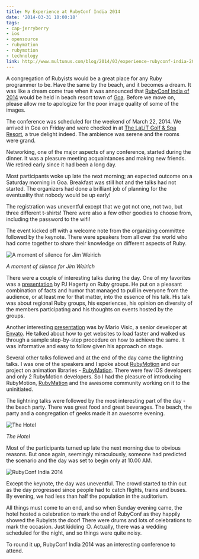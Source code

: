 ```yaml
---
title: My Experience at RubyConf India 2014
date: '2014-03-31 10:00:18'
tags:
- cap-jerryberry
- ios
- opensource
- rubymation
- rubymotion
- technology
link: http://www.multunus.com/blog/2014/03/experience-rubyconf-india-2014/
---
```


A congregation of Rubyists would be a great place for any Ruby programmer to be. Have the same by the beach, and it becomes a dream. It was like a dream come true when it was announced that [RubyConf India of 2014](http://rubyconfindia.org/2014/) would be held in beach resort town of [Goa](http://en.wikipedia.org/wiki/Goa). Before we move on, please allow me to apologize for the poor image quality of some of the images.

The conference was scheduled for the weekend of March 22, 2014. We arrived in Goa on Friday and were checked in at 
[The LaLiT Golf & Spa Resort](http://www.tripadvisor.in/Hotel_Review-g306996-d299125-Reviews-The_LaLiT_Golf_Spa_Resort_Goa-Canacona_Goa.html), a true delight indeed. The ambience was serene and the rooms were grand.

Networking, one of the major aspects of any conference, started during the dinner. It was a pleasure meeting acquaintances and making new friends. We retired early since it had been a long day.

Most participants woke up late the next morning; an expected outcome on a Saturday morning in Goa. Breakfast was still hot and the talks had not started. The organizers had done a brilliant job of planning for the eventuality that nobody would be up early!

The registration was uneventful except that we got not one, not two, but three different t-shirts! There were also a few other goodies to choose from, including the password to the wifi!

The event kicked off with a welcome note from the organizing committee followed by the keynote. There were speakers from all over the world who had come together to share their knowledge on different aspects of Ruby.


![A moment of silence for Jim Weirich](http://www.multunus.com/wp-content/uploads/2014/03/@headius.jpg)

*A moment of silence for Jim Weirich*

There were a couple of interesting talks during the day. One of my favorites was a [presentation](https://speakerdeck.com/aspleenic/ruby-groups-act-locally-think-globally) by PJ Hagerty on Ruby groups. He put on a pleasant combination of facts and humor that managed to pull in everyone from the audience, or at least me for that matter, into the essence of his talk. His talk was about regional Ruby groups, his experiences, his opinion on diversity of the members participating and his thoughts on events hosted by the groups.

Another interesting [presentation](https://speakerdeck.com/keithpitt/keith-and-marios-guide-to-fast-websites) was by Mario Visic, a senior developer at [Envato](http://www.envato.com). He talked about how to get websites to load faster and walked us through a sample step-by-step procedure on how to achieve the same. It was informative and easy to follow given his approach on stage.

Several other talks followed and at the end of the day came the lightning talks. I was one of the speakers and I spoke about [RubyMotion](http://www.rubymotion.com/) and our project on animation libraries - [RubyMation](http://www.multunus.com/open_source/rubymation-series-animation-libraries-rubymotion/). There were few iOS developers and only 2 RubyMotion developers. So I had the pleasure of introducing RubyMotion, [RubyMation](http://www.multunus.com/open_source/rubymation-series-animation-libraries-rubymotion/) and the awesome community working on it to the uninitiated.

The lightning talks were followed by the most interesting part of the day - the beach party. There was great food and great beverages. The beach, the party and a congregation of geeks made it an awesome evening.

![The Hotel](http://www.multunus.com/wp-content/uploads/2014/03/@mariovisic_2.jpg) 

*The Hotel*

Most of the participants turned up late the next morning due to obvious reasons. But once again, seemingly miraculously, someone had predicted the scenario and the day was set to begin only at 10.00 AM.


![RubyConf India 2014](http://www.multunus.com/wp-content/uploads/2014/03/@mariovisic_1.jpg)

Except the keynote, the day was uneventful. The crowd started to thin out as the day progressed since people had to catch flights, trains and buses. By evening, we had less than half the population in the auditorium.

All things must come to an end, and so when Sunday evening came, the hotel hosted a celebration to mark the end of RubyConf as they happily showed the Rubyists the door! There were drums and lots of celebrations to mark the occasion. Just kidding :D. Actually, there was a wedding scheduled for the night, and so things were quite noisy.

To round it up, RubyConf India 2014 was an interesting conference to attend.
